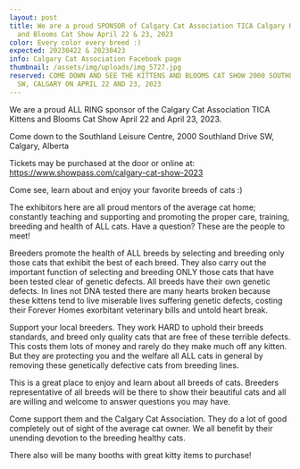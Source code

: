 ```yaml
---
layout: post
title: We are a proud SPONSOR of Calgary Cat Association TICA Calgary Kittens
  and Blooms Cat Show April 22 & 23, 2023
color: Every color every breed :)
expected: 20230422 & 20230423
info: Calgary Cat Association Facebook page
thumbnail: /assets/img/uploads/img_5727.jpg
reserved: COME DOWN AND SEE THE KITTENS AND BLOOMS CAT SHOW 2000 SOUTHLAND DRIVE
  SW, CALGARY ON APRIL 22 AND 23, 2023
---
```

W﻿e are a proud ALL RING sponsor of the Calgary Cat Association TICA Kittens and Blooms Cat Show April 22 and April 23, 2023. 

C﻿ome down to the Southland Leisure Centre, 2000 Southland Drive SW, Calgary, Alberta 

T﻿ickets may be purchased at the door or online at: https://www.showpass.com/calgary-cat-show-2023 

Come see, learn about and enjoy your favorite breeds of cats :) 

T﻿he exhibitors here are all proud mentors of the average cat home; constantly teaching and supporting and promoting the proper care, training, breeding and health of ALL cats. Have a question? These are the people to meet!

Breeders promote the health of ALL breeds by selecting and breeding only those cats that exhibit the best of each breed. They also carry out the important function of selecting and breeding ONLY those cats that have been tested clear of genetic defects. All breeds have their own genetic defects. In lines not DNA tested there are many hearts broken because these kittens tend to live miserable lives suffering genetic defects, costing their Forever Homes exorbitant veterinary bills and untold heart break. 

Support your local breeders. They work HARD to uphold their breeds standards, and breed only quality cats that are free of these terrible defects. This costs them lots of money and rarely do they make much off any kitten. But they are protecting you and the welfare all ALL cats in general by removing these genetically defective cats from breeding lines. 

T﻿his is a great place to enjoy and learn about all breeds of cats. Breeders representative of all breeds will be there to show their beautiful cats and all are willing and welcome to answer questions you may have. 

C﻿ome support them and the Calgary Cat Association. They do a lot of good completely out of sight of the average cat owner. We all benefit by their unending devotion to the breeding healthy cats. 

T﻿here a﻿lso will be many booths with great kitty items to purchase!